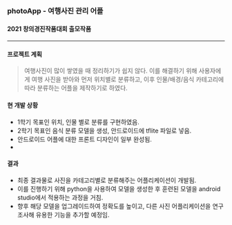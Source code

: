 ### photoApp - 여행사진 관리 어플
#### 2021 창의경진작품대회 출모작품
------------

#### 프로젝트 계획
> 여행사진이 많이 쌓였을 때 정리하기가 쉽지 않다. 이를 해결하기 위해 사용자에게 여행 사진을 받아와 먼저 위치별로 분류하고, 이후 인물/배경/음식 카테고리에 따라 분류하는 어플을 제작하기로 하였다.

#### 현 개발 상황
* 1학기 목표인 위치, 인물 별로 분류를 구현하였음.
* 2학기 목표인 음식 분류 모델을 생성, 안드로이드에 tflite 파일로 넣음.
* 안드로이드 어플에 대한 프론트 디자인이 일부 완성됨.
*
#### 결과
* 최종 결과물로 사진을 카테고리별로 분류해주는 어플리케이션이 개발됨.
* 이를 진행하기 위해 python을 사용하여 모델을 생성한 후 훈련된 모델을 android studio에서 적용하는 과정을 거침.
* 향후 해당 모델을 업그레이드하여 정확도를 높이고, 다른 사진 어플리케이션을 연구조사해 유용한 기능을 추가할 예정임.
